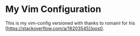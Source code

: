 # My Vim Configuration

This is my vim-config versioned with thanks to romainl for his [https://stackoverflow.com/a/18203545](post).
